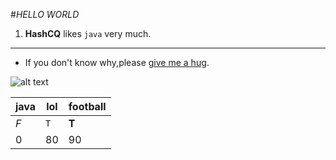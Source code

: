  #*HELLO WORLD*
 
1. **HashCQ** likes `java` very much.

____

+ If you don't know why,please [give me a hug](http://www.7k7k.com/).
 
 
 ![alt text](/Users/mac/Desktop/QQ20191201-0.jpg)
 
 java | lol | football
 --- | --- | ---
 *F* | `T` | **T**
 0 | 80 | 90
 
 
 